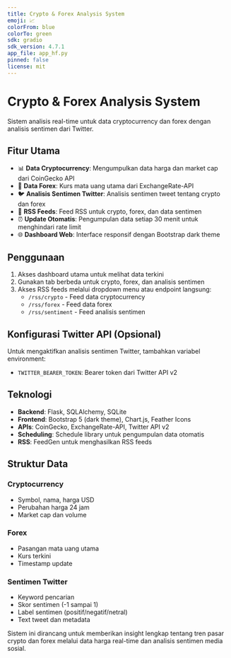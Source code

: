 ```yaml
---
title: Crypto & Forex Analysis System
emoji: 📈
colorFrom: blue
colorTo: green
sdk: gradio
sdk_version: 4.7.1
app_file: app_hf.py
pinned: false
license: mit
---
```


# Crypto & Forex Analysis System

Sistem analisis real-time untuk data cryptocurrency dan forex dengan analisis sentimen dari Twitter.

## Fitur Utama

- 📊 **Data Cryptocurrency**: Mengumpulkan data harga dan market cap dari CoinGecko API
- 💱 **Data Forex**: Kurs mata uang utama dari ExchangeRate-API  
- 🐦 **Analisis Sentimen Twitter**: Analisis sentimen tweet tentang crypto dan forex
- 📡 **RSS Feeds**: Feed RSS untuk crypto, forex, dan data sentimen
- ⏰ **Update Otomatis**: Pengumpulan data setiap 30 menit untuk menghindari rate limit
- 🌐 **Dashboard Web**: Interface responsif dengan Bootstrap dark theme

## Penggunaan

1. Akses dashboard utama untuk melihat data terkini
2. Gunakan tab berbeda untuk crypto, forex, dan analisis sentimen
3. Akses RSS feeds melalui dropdown menu atau endpoint langsung:
   - `/rss/crypto` - Feed data cryptocurrency
   - `/rss/forex` - Feed data forex
   - `/rss/sentiment` - Feed analisis sentimen

## Konfigurasi Twitter API (Opsional)

Untuk mengaktifkan analisis sentimen Twitter, tambahkan variabel environment:
- `TWITTER_BEARER_TOKEN`: Bearer token dari Twitter API v2

## Teknologi

- **Backend**: Flask, SQLAlchemy, SQLite
- **Frontend**: Bootstrap 5 (dark theme), Chart.js, Feather Icons
- **APIs**: CoinGecko, ExchangeRate-API, Twitter API v2
- **Scheduling**: Schedule library untuk pengumpulan data otomatis
- **RSS**: FeedGen untuk menghasilkan RSS feeds

## Struktur Data

### Cryptocurrency
- Symbol, nama, harga USD
- Perubahan harga 24 jam
- Market cap dan volume

### Forex
- Pasangan mata uang utama
- Kurs terkini
- Timestamp update

### Sentimen Twitter
- Keyword pencarian
- Skor sentimen (-1 sampai 1)
- Label sentimen (positif/negatif/netral)
- Text tweet dan metadata

Sistem ini dirancang untuk memberikan insight lengkap tentang tren pasar crypto dan forex melalui data harga real-time dan analisis sentimen media sosial.